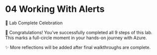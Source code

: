 # 04 Working With Alerts

🎉 Lab Complete Celebration

🎊 Congratulations! You’ve successfully completed all 9 steps of this lab.
This marks a full-circle moment in your hands-on journey with Azure.

✨ More reflections will be added after final walkthroughs are complete.
